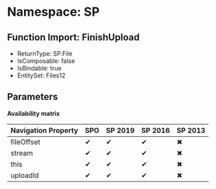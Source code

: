 # Namespace: SP

## Function Import: FinishUpload

- ReturnType: SP.File
- IsComposable: false
- IsBindable: true
- EntitySet: Files12

## Parameters

**Availability matrix**

Navigation Property | SPO | SP 2019 | SP 2016 | SP 2013
----------|-----|---------|---------|--------
fileOffset | ✔ | ✔ | ✔ | ✖
stream | ✔ | ✔ | ✔ | ✖
this | ✔ | ✔ | ✔ | ✖
uploadId | ✔ | ✔ | ✔ | ✖
